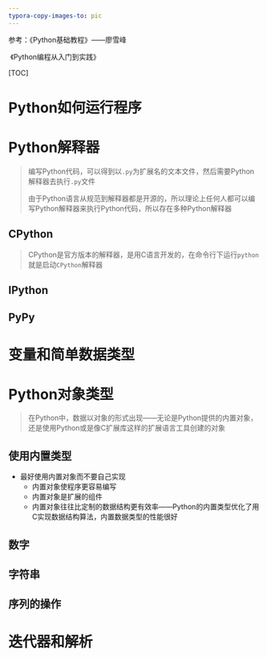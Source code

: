 ```yaml
---
typora-copy-images-to: pic
---
```


参考：《Python基础教程》——廖雪峰

​           《Python编程从入门到实践》

[TOC]

# Python如何运行程序

# Python解释器

> 编写Python代码，可以得到以`.py`为扩展名的文本文件，然后需要Python解释器去执行`.py`文件
>
> 由于Python语言从规范到解释器都是开源的，所以理论上任何人都可以编写Python解释器来执行Python代码，所以存在多种Python解释器

## CPython

> CPython是官方版本的解释器，是用C语言开发的，在命令行下运行`python`就是启动`CPython`解释器

## IPython



## PyPy

# 变量和简单数据类型

# Python对象类型

> 在Python中，数据以对象的形式出现——无论是Python提供的内置对象，还是使用Python或是像C扩展库这样的扩展语言工具创建的对象

## 使用内置类型

* 最好使用内置对象而不要自己实现
  * 内置对象使程序更容易编写
  * 内置对象是扩展的组件
  * 内置对象往往比定制的数据结构更有效率——Python的内置类型优化了用C实现数据结构算法，内置数据类型的性能很好

## 数字

## 字符串

## 序列的操作



# 迭代器和解析